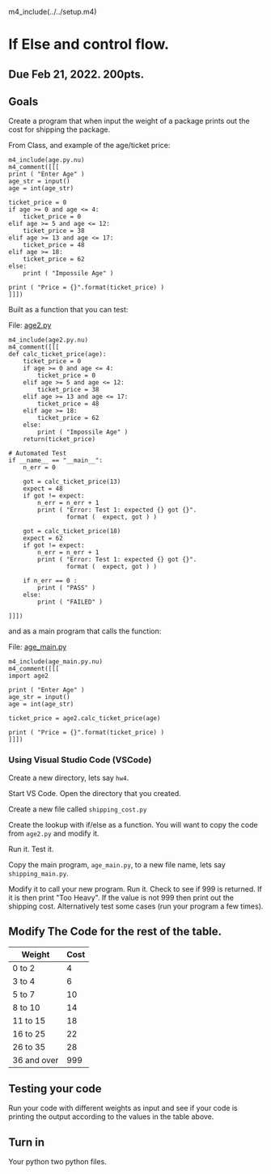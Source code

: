 m4_include(../../setup.m4)

# If Else and control flow.

## Due Feb 21, 2022.  200pts.

## Goals


Create a program that when input the weight of a package
prints out the cost for shipping the package.

From Class, and example of the age/ticket price:

```
m4_include(age.py.nu)
m4_comment([[[
print ( "Enter Age" )
age_str = input()
age = int(age_str)

ticket_price = 0
if age >= 0 and age <= 4:
    ticket_price = 0
elif age >= 5 and age <= 12:
    ticket_price = 38
elif age >= 13 and age <= 17:
    ticket_price = 48
elif age >= 18:
    ticket_price = 62
else:
    print ( "Impossile Age" )

print ( "Price = {}".format(ticket_price) ) 
]]])
```

Built as a function that you can test:

File: [age2.py](https://github.com/Univ-Wyo-Education/S22-1010/blob/main/homework/04/age2.py)

```
m4_include(age2.py.nu)
m4_comment([[[
def calc_ticket_price(age):
    ticket_price = 0
    if age >= 0 and age <= 4:
        ticket_price = 0
    elif age >= 5 and age <= 12:
        ticket_price = 38
    elif age >= 13 and age <= 17:
        ticket_price = 48
    elif age >= 18:
        ticket_price = 62
    else:
        print ( "Impossile Age" )
    return(ticket_price)

# Automated Test
if __name__ == "__main__":
    n_err = 0

    got = calc_ticket_price(13)
    expect = 48
    if got != expect:
        n_err = n_err + 1
        print ( "Error: Test 1: expected {} got {}".
                format (  expect, got ) )

    got = calc_ticket_price(18)
    expect = 62
    if got != expect:
        n_err = n_err + 1
        print ( "Error: Test 1: expected {} got {}".
                format (  expect, got ) )

    if n_err == 0 :
        print ( "PASS" )
    else:
        print ( "FAILED" )

]]])
```

and as a main program that calls the function:

File: [age_main.py](https://github.com/Univ-Wyo-Education/S22-1010/blob/main/homework/04/age_main.py)

```
m4_include(age_main.py.nu)
m4_comment([[[
import age2

print ( "Enter Age" )
age_str = input()
age = int(age_str)

ticket_price = age2.calc_ticket_price(age)

print ( "Price = {}".format(ticket_price) ) 
]]])
```

### Using Visual Studio Code (VSCode)

Create a new directory, lets say `hw4`.

Start VS Code.  Open the directory that you created.

Create a new file called `shipping_cost.py`

Create the lookup with if/else as a function.  You will want to copy the code
from `age2.py` and modify it.

Run it.  Test it.

Copy the main program, `age_main.py`,  to a new file name, lets say `shipping_main.py`.

Modify it to call your new program.   Run it.  Check to see if 999 is returned.
If it is then print "Too Heavy".  If the value is not 999 then print out the
shipping cost.  Alternatively test some cases (run your program a few times).


## Modify The Code for the rest of the table.

| Weight | Cost |
|-----|------|
| 0 to 2 | 4 |
| 3 to 4 | 6 |
| 5 to 7 | 10 |
| 8 to 10 | 14 |
| 11 to 15 | 18 |
| 16 to 25 | 22 |
| 26 to 35 | 28 |
| 36 and over | 999 |

## Testing your code

Run your code with different weights as input and see if your code is printing the output according to the values in the table above.

## Turn in 

Your python two python files.
